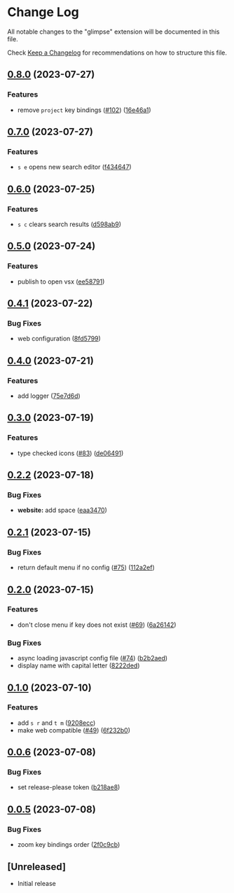 # Change Log

All notable changes to the "glimpse" extension will be documented in this file.

Check [Keep a Changelog](http://keepachangelog.com/) for recommendations on how to structure this file.

## [0.8.0](https://github.com/MarcoIeni/glimpse/compare/v0.7.0...v0.8.0) (2023-07-27)


### Features

* remove `project` key bindings ([#102](https://github.com/MarcoIeni/glimpse/issues/102)) ([16e46a1](https://github.com/MarcoIeni/glimpse/commit/16e46a19ca2bc67b36a040a4bc0bca67c3079762))

## [0.7.0](https://github.com/MarcoIeni/glimpse/compare/v0.6.0...v0.7.0) (2023-07-27)


### Features

* `s e` opens new search editor ([f434647](https://github.com/MarcoIeni/glimpse/commit/f4346476bbe1220cf5850a61a4b30160bf245539))

## [0.6.0](https://github.com/MarcoIeni/glimpse/compare/v0.5.0...v0.6.0) (2023-07-25)


### Features

* `s c` clears search results ([d598ab9](https://github.com/MarcoIeni/glimpse/commit/d598ab93a44b9d2b5c1efd49ad87316ed65aff96))

## [0.5.0](https://github.com/MarcoIeni/glimpse/compare/v0.4.1...v0.5.0) (2023-07-24)


### Features

* publish to open vsx ([ee58791](https://github.com/MarcoIeni/glimpse/commit/ee587916ad2841f5abe02c140a842202cf5e0b0a))

## [0.4.1](https://github.com/MarcoIeni/glimpse/compare/v0.4.0...v0.4.1) (2023-07-22)


### Bug Fixes

* web configuration ([8fd5799](https://github.com/MarcoIeni/glimpse/commit/8fd5799d60026a642e113931456388e1659a270c))

## [0.4.0](https://github.com/MarcoIeni/glimpse/compare/v0.3.0...v0.4.0) (2023-07-21)


### Features

* add logger ([75e7d6d](https://github.com/MarcoIeni/glimpse/commit/75e7d6d30975fd4174353122fcf242fb22528a55))

## [0.3.0](https://github.com/MarcoIeni/glimpse/compare/v0.2.2...v0.3.0) (2023-07-19)


### Features

* type checked icons ([#83](https://github.com/MarcoIeni/glimpse/issues/83)) ([de06491](https://github.com/MarcoIeni/glimpse/commit/de06491e6e70ec1febfac08f8cda83dde26a597b))

## [0.2.2](https://github.com/MarcoIeni/glimpse/compare/v0.2.1...v0.2.2) (2023-07-18)


### Bug Fixes

* **website:** add space ([eaa3470](https://github.com/MarcoIeni/glimpse/commit/eaa347064bb2999f8bc2c6b5c1735b8762f23ecb))

## [0.2.1](https://github.com/MarcoIeni/glimpse/compare/v0.2.0...v0.2.1) (2023-07-15)


### Bug Fixes

* return default menu if no config ([#75](https://github.com/MarcoIeni/glimpse/issues/75)) ([112a2ef](https://github.com/MarcoIeni/glimpse/commit/112a2efcdaf60d770fab7f7d21cae41f75516bf9))

## [0.2.0](https://github.com/MarcoIeni/glimpse/compare/v0.1.0...v0.2.0) (2023-07-15)


### Features

* don't close menu if key does not exist ([#69](https://github.com/MarcoIeni/glimpse/issues/69)) ([6a26142](https://github.com/MarcoIeni/glimpse/commit/6a2614247ab0452ba8e9248f298355d433f07032))


### Bug Fixes

* async loading javascript config file ([#74](https://github.com/MarcoIeni/glimpse/issues/74)) ([b2b2aed](https://github.com/MarcoIeni/glimpse/commit/b2b2aede5b3cd48b4c31b24f5b1fed8b25fcc51d))
* display name with capital letter ([8222ded](https://github.com/MarcoIeni/glimpse/commit/8222dedec9260cdbde44abde552421bc43730cd4))

## [0.1.0](https://github.com/MarcoIeni/glimpse/compare/v0.0.6...v0.1.0) (2023-07-10)


### Features

* add `s r` and `t m` ([9208ecc](https://github.com/MarcoIeni/glimpse/commit/9208ecc73f07ac74e502f16e4a77c30e23c0e8d2))
* make web compatible ([#49](https://github.com/MarcoIeni/glimpse/issues/49)) ([6f232b0](https://github.com/MarcoIeni/glimpse/commit/6f232b0ba336f24f7a0ae0b935cb9820128d2e43))

## [0.0.6](https://github.com/MarcoIeni/glimpse/compare/v0.0.5...v0.0.6) (2023-07-08)


### Bug Fixes

* set release-please token ([b218ae8](https://github.com/MarcoIeni/glimpse/commit/b218ae81cb326b30d6777d453dd68f01aba93b26))

## [0.0.5](https://github.com/MarcoIeni/glimpse/compare/v0.0.4...v0.0.5) (2023-07-08)


### Bug Fixes

* zoom key bindings order ([2f0c9cb](https://github.com/MarcoIeni/glimpse/commit/2f0c9cb9f68a433646d4282c769d7238a7098fb6))

## [Unreleased]

- Initial release
